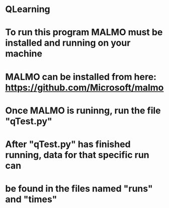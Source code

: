 # QLearning
# To run this program MALMO must be installed and running on your machine
# MALMO can be installed from here: https://github.com/Microsoft/malmo
# Once MALMO is runinng, run the file "qTest.py"
# After "qTest.py" has finished running, data for that specific run can
# be found in the files named "runs" and "times"

